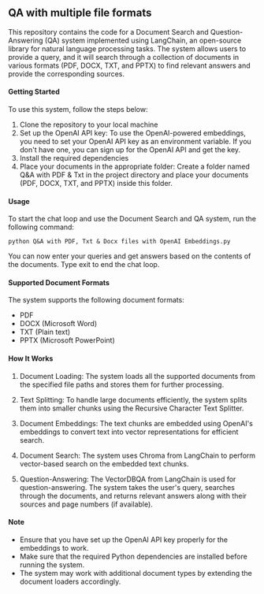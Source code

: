 ## QA with multiple file formats

This repository contains the code for a Document Search and Question-Answering (QA) system implemented using LangChain, an open-source library for natural language processing tasks. The system allows users to provide a query, and it will search through a collection of documents in various formats (PDF, DOCX, TXT, and PPTX) to find relevant answers and provide the corresponding sources.

#### Getting Started
To use this system, follow the steps below:

1. Clone the repository to your local machine
2. Set up the OpenAI API key: To use the OpenAI-powered embeddings, you need to set your OpenAI API key as an environment variable. If you don't have one, you can sign up for the OpenAI API and get the key.
3. Install the required dependencies
4. Place your documents in the appropriate folder: Create a folder named Q&A with PDF & Txt in the project directory and place your documents (PDF, DOCX, TXT, and PPTX) inside this folder.

#### Usage
To start the chat loop and use the Document Search and QA system, run the following command:

`python Q&A with PDF, Txt & Docx files with OpenAI Embeddings.py`

You can now enter your queries and get answers based on the contents of the documents. Type exit to end the chat loop.

#### Supported Document Formats
The system supports the following document formats:

- PDF
- DOCX (Microsoft Word)
- TXT (Plain text)
- PPTX (Microsoft PowerPoint)


#### How It Works
1. Document Loading:
The system loads all the supported documents from the specified file paths and stores them for further processing.

2. Text Splitting:
To handle large documents efficiently, the system splits them into smaller chunks using the Recursive Character Text Splitter.

3. Document Embeddings:
The text chunks are embedded using OpenAI's embeddings to convert text into vector representations for efficient search.

4. Document Search:
The system uses Chroma from LangChain to perform vector-based search on the embedded text chunks.

5. Question-Answering:
The VectorDBQA from LangChain is used for question-answering. The system takes the user's query, searches through the documents, and returns relevant answers along with their sources and page numbers (if available).

#### Note
- Ensure that you have set up the OpenAI API key properly for the embeddings to work.
- Make sure that the required Python dependencies are installed before running the system.
- The system may work with additional document types by extending the document loaders accordingly.
